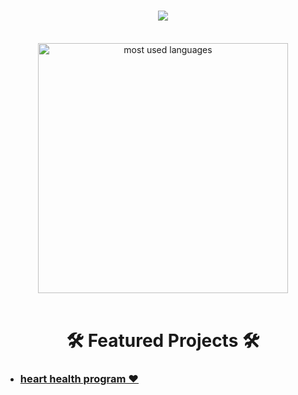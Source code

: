 <div style="font-weight: bold;">
    <h1 align="center">
        <img src="https://readme-typing-svg.herokuapp.com/?font=Bebas+Neue&size=60&color=0092a2&center=true&vCenter=true&width=700&height=100&duration=4000&lines=👁+Hi+there+👁;+I'm+Abdullah+👋;Welcome+to+my+repository!;" />
    </h1>
</div>

<br>

<div align="center">
  <img width=400 align="center" alt="most used languages" src="https://github-readme-stats-tzolics-projects.vercel.app/api/top-langs/?username=tzolic&size_weight=0.5&count_weight=0.5&border_radius=30&text_color=fff&title_color=fff&bg_color=0092a2&hide_border=true"/>
</div>

<br>

<h1 align="center">🛠️ Featured Projects 🛠️</h1>

- ### [heart health program ❤️](https://tzolic.github.io/1-heart_health_program.html)






